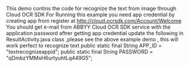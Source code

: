 
This demo contins the code for recognize the text from image through Cloud OCR SDK
For Running this example you need app credential by creating app from register at http://cloud.ocrsdk.com/Account/Welcome 
You should get e-mail from ABBYY Cloud OCR SDK service with the application password
aftrer getting app credential update the following in ResultActivity.java class ,please see the above example demo , this will work perfect to recognize text
public static final String APP_ID  = "textrecognizeappid";
public static final String PASSWORD  = "qDmbzYMMsH6urtyuhtLq449G5";
